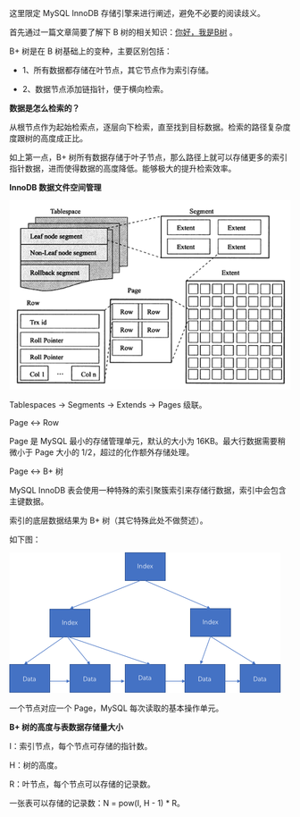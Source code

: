 这里限定 MySQL InnoDB 存储引擎来进行阐述，避免不必要的阅读歧义。

首先通过一篇文章简要了解下 B 树的相关知识：[你好，我是B树](https://www.cnblogs.com/niejunlei/p/15034152.html) 。

B+ 树是在 B 树基础上的变种，主要区别包括：

- 1、所有数据都存储在叶节点，其它节点作为索引存储。

- 2、数据节点添加链指针，便于横向检索。

**数据是怎么检索的？**

从根节点作为起始检索点，逐层向下检索，直至找到目标数据。检索的路径复杂度度跟树的高度成正比。

如上第一点，B+ 树所有数据存储于叶子节点，那么路径上就可以存储更多的索引指针数据，进而使得数据的高度降低。能够极大的提升检索效率。

**InnoDB 数据文件空间管理**

![InnoDB 逻辑存储结构](../pic/InnoDB逻辑存储结构.png)

Tablespaces -> Segments -> Extends -> Pages 级联。

Page <-> Row

Page 是 MySQL 最小的存储管理单元，默认的大小为 16KB。最大行数据需要稍微小于 Page 大小的 1/2，超过的化作额外存储处理。

Page <-> B+ 树

MySQL InnoDB 表会使用一种特殊的索引聚簇索引来存储行数据，索引中会包含主键数据。

索引的底层数据结果为 B+ 树（其它特殊此处不做赘述）。

如下图：

![cindex.png](../pic/cindex.png)

一个节点对应一个 Page，MySQL 每次读取的基本操作单元。

**B+ 树的高度与表数据存储量大小**

I：索引节点，每个节点可存储的指针数。

H：树的高度。

R：叶节点，每个节点可以存储的记录数。

一张表可以存储的记录数：N = pow(I, H - 1) * R。








